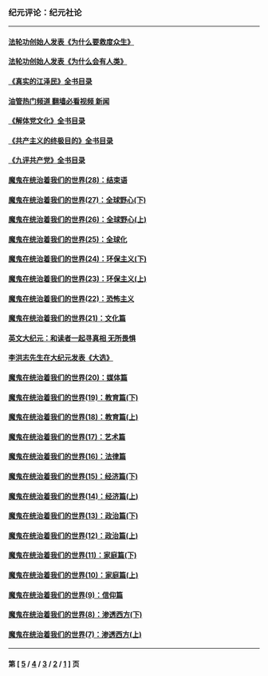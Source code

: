 ### 纪元评论：纪元社论
---
#### [法轮功创始人发表《为什么要救度众生》](../../pages/nsc422/n13975246.md?07190330) 
#### [法轮功创始人发表《为什么会有人类》](../../pages/nsc422/n13912117.md?07190330) 
#### [《真实的江泽民》全书目录](../../pages/nsc422/n13721399.md?07190330) 
#### [油管热门频道 翻墙必看视频 新闻](ok?07190330)
#### [《解体党文化》全书目录](../../pages/nsc422/n13721157.md?07190330) 
#### [《共产主义的终极目的》全书目录](../../pages/nsc422/n13721048.md?07190330) 
#### [《九评共产党》全书目录](../../pages/nsc422/n13708085.md?07190330) 
#### [魔鬼在统治着我们的世界(28)：结束语](../../pages/nsc422/n10936246.md?07190330) 
#### [魔鬼在统治着我们的世界(27)：全球野心(下)](../../pages/nsc422/n10928319.md?07190330) 
#### [魔鬼在统治着我们的世界(26)：全球野心(上)](../../pages/nsc422/n10900318.md?07190330) 
#### [魔鬼在统治着我们的世界(25)：全球化](../../pages/nsc422/n10788205.md?07190330) 
#### [魔鬼在统治着我们的世界(24)：环保主义(下)](../../pages/nsc422/n10695307.md?07190330) 
#### [魔鬼在统治着我们的世界(23)：环保主义(上)](../../pages/nsc422/n10688613.md?07190330) 
#### [魔鬼在统治着我们的世界(22)：恐怖主义](../../pages/nsc422/n10614727.md?07190330) 
#### [魔鬼在统治着我们的世界(21)：文化篇](../../pages/nsc422/n10597706.md?07190330) 
#### [英文大纪元：和读者一起寻真相 无所畏惧](../../pages/nsc422/n12542027.md?07190330) 
#### [李洪志先生在大纪元发表《大选》](../../pages/nsc422/n12534746.md?07190330) 
#### [魔鬼在统治着我们的世界(20)：媒体篇](../../pages/nsc422/n10586579.md?07190330) 
#### [魔鬼在统治着我们的世界(19)：教育篇(下)](../../pages/nsc422/n10564808.md?07190330) 
#### [魔鬼在统治着我们的世界(18)：教育篇(上)](../../pages/nsc422/n10526970.md?07190330) 
#### [魔鬼在统治着我们的世界(17)：艺术篇](../../pages/nsc422/n10499093.md?07190330) 
#### [魔鬼在统治着我们的世界(16)：法律篇](../../pages/nsc422/n10485969.md?07190330) 
#### [魔鬼在统治着我们的世界(15)：经济篇(下)](../../pages/nsc422/n10469975.md?07190330) 
#### [魔鬼在统治着我们的世界(14)：经济篇(上)](../../pages/nsc422/n10457370.md?07190330) 
#### [魔鬼在统治着我们的世界(13)：政治篇(下)](../../pages/nsc422/n10448270.md?07190330) 
#### [魔鬼在统治着我们的世界(12)：政治篇(上)](../../pages/nsc422/n10444576.md?07190330) 
#### [魔鬼在统治着我们的世界(11)：家庭篇(下)](../../pages/nsc422/n10440961.md?07190330) 
#### [魔鬼在统治着我们的世界(10)：家庭篇(上)](../../pages/nsc422/n10435448.md?07190330) 
#### [魔鬼在统治着我们的世界(9)：信仰篇](../../pages/nsc422/n10432159.md?07190330) 
#### [魔鬼在统治着我们的世界(8)：渗透西方(下)](../../pages/nsc422/n10429603.md?07190330) 
#### [魔鬼在统治着我们的世界(7)：渗透西方(上)](../../pages/nsc422/n10426013.md?07190330) 

---
#### 第 [ [5](./5.md?07190330) / [4](./4.md?07190330) / [3](./3.md?07190330) / [2](./2.md?07190330) / [1](./1.md?07190330) ] 页
